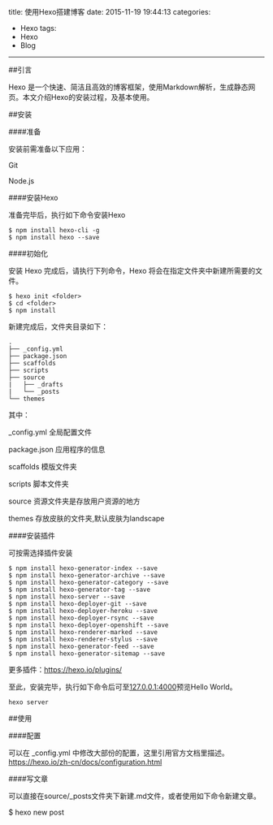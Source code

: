 title: 使用Hexo搭建博客
date: 2015-11-19 19:44:13
categories:
- Hexo
tags:
- Hexo
- Blog
---
##引言

Hexo 是一个快速、简洁且高效的博客框架，使用Markdown解析，生成静态网页。本文介绍Hexo的安装过程，及基本使用。

##安装

####准备

安装前需准备以下应用：

Git

Node.js

####安装Hexo

准备完毕后，执行如下命令安装Hexo

	$ npm install hexo-cli -g
	$ npm install hexo --save

####初始化

安装 Hexo 完成后，请执行下列命令，Hexo 将会在指定文件夹中新建所需要的文件。

	$ hexo init <folder>
	$ cd <folder>
	$ npm install

新建完成后，文件夹目录如下：

	.
	├── _config.yml
	├── package.json
	├── scaffolds
	├── scripts
	├── source
	|   ├── _drafts
	|   └── _posts
	└── themes

其中：

_config.yml 全局配置文件

package.json 应用程序的信息

scaffolds 模版文件夹

scripts 脚本文件夹

source 资源文件夹是存放用户资源的地方

themes 存放皮肤的文件夹,默认皮肤为landscape

####安装插件

可按需选择插件安装

	$ npm install hexo-generator-index --save
	$ npm install hexo-generator-archive --save
	$ npm install hexo-generator-category --save
	$ npm install hexo-generator-tag --save
	$ npm install hexo-server --save
	$ npm install hexo-deployer-git --save
	$ npm install hexo-deployer-heroku --save
	$ npm install hexo-deployer-rsync --save
	$ npm install hexo-deployer-openshift --save
	$ npm install hexo-renderer-marked --save
	$ npm install hexo-renderer-stylus --save
	$ npm install hexo-generator-feed --save
	$ npm install hexo-generator-sitemap --save

更多插件：https://hexo.io/plugins/

至此，安装完毕，执行如下命令后可至[127.0.0.1:4000](http://127.0.0.1:4000)预览Hello World。

	hexo server

##使用

####配置

可以在 _config.yml 中修改大部份的配置，这里引用官方文档里描述。
https://hexo.io/zh-cn/docs/configuration.html

####写文章

可以直接在source/_posts文件夹下新建.md文件，或者使用如下命令新建文章。

$ hexo new post <title>

使用命令生成的文章，会套用scaffolds下面的模板，模板中可以自定义参数。

	参数			描述				默认值
	layout		布局	
	title		标题	
	date		建立日期			文件建立日期
	updated		更新日期			文件更新日期
	comments	开启文章的评论功能	true
	tags		标签（不适用于分页）	
	categories	分类（不适用于分页）	
	permalink	覆盖文章网址	

文章使用Markdown书写，写完后

	hexo server

就可以本地预览了。

####部署到Github

Github为个人和项目提供了页面展示的功能，以个人为例，创建一个以

>username.github.io

为名称的公开仓库。当部署完毕后，便可以访问个人主页。

>http://username.github.io


Hexo提供了方便的部署功能，可以将生成的静态页面推到git仓库。在＿config.yml文件中配置如下信息。

	deploy:
	  type: git
	  repo: https://github.com/username/username.github.io.git
	  branch: master

同时记得安装[hexo-deployer-git](#安装插件)插件,就可以将静态页面推到github中了。

	hexo g #生成页面
	hexo d #部署
  


##参考
https://hexo.io/zh-cn/docs/

http://wsgzao.github.io/post/hexo-guide/
